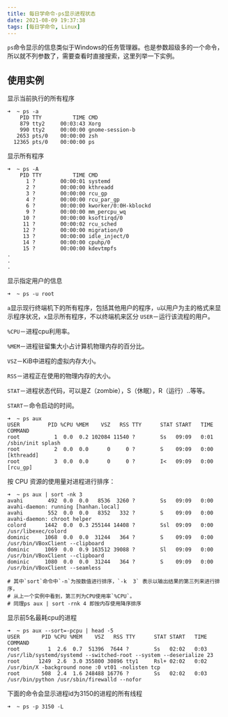 ```yaml
---
title: 每日学命令-ps显示进程状态
date: 2021-08-09 19:37:38
tags: [每日学命令, Linux]
---
```

`ps`命令显示的信息类似于Windows的任务管理器。也是参数超级多的一个命令，所以就不列参数了，需要查看时直接搜索，这里列举一下实例。

## 使用实例
显示当前执行的所有程序
```
➜  ~ ps -a
    PID TTY          TIME CMD
    879 tty2     00:03:43 Xorg
    990 tty2     00:00:00 gnome-session-b
   2653 pts/0    00:00:00 zsh
  12365 pts/0    00:00:00 ps

```

显示所有程序
```
➜  ~ ps -A
    PID TTY          TIME CMD
      1 ?        00:00:01 systemd
      2 ?        00:00:00 kthreadd
      3 ?        00:00:00 rcu_gp
      4 ?        00:00:00 rcu_par_gp
      6 ?        00:00:00 kworker/0:0H-kblockd
      9 ?        00:00:00 mm_percpu_wq
     10 ?        00:00:00 ksoftirqd/0
     11 ?        00:00:02 rcu_sched
     12 ?        00:00:00 migration/0
     13 ?        00:00:00 idle_inject/0
     14 ?        00:00:00 cpuhp/0
     15 ?        00:00:00 kdevtmpfs
.
.
.
```

显示指定用户的信息
```
➜  ~ ps -u root
```

`a`显示现行终端机下的所有程序，包括其他用户的程序，`u`以用户为主的格式来显示程序状况，`x`显示所有程序，不以终端机来区分
`USER`－运行该流程的用户。

`%CPU`－进程cpu利用率。

`%MEM`－进程驻留集大小占计算机物理内存的百分比。

`VSZ`－KiB中进程的虚拟内存大小。

`RSS`－进程正在使用的物理内存的大小。

`STAT`－进程状态代码，可以是Z（zombie），S（休眠），R（运行）..等等。

`START`－命令启动的时间。
```
➜  ~ ps aux              
USER         PID %CPU %MEM    VSZ   RSS TTY      STAT START   TIME COMMAND
root           1  0.0  0.2 102084 11540 ?        Ss   09:09   0:01 /sbin/init splash
root           2  0.0  0.0      0     0 ?        S    09:09   0:00 [kthreadd]
root           3  0.0  0.0      0     0 ?        I<   09:09   0:00 [rcu_gp]
```

按 CPU 资源的使用量对进程进行排序：
```
➜  ~ ps aux | sort -nk 3
avahi        492  0.0  0.0   8536  3260 ?        Ss   09:09   0:00 avahi-daemon: running [hanhan.local]
avahi        552  0.0  0.0   8352   332 ?        S    09:09   0:00 avahi-daemon: chroot helper
colord      1442  0.0  0.3 255144 14408 ?        Ssl  09:09   0:00 /usr/libexec/colord
dominic     1068  0.0  0.0  31244   364 ?        S    09:09   0:00 /usr/bin/VBoxClient --clipboard
dominic     1069  0.0  0.9 163512 39088 ?        Sl   09:09   0:00 /usr/bin/VBoxClient --clipboard
dominic     1080  0.0  0.0  31244   364 ?        S    09:09   0:00 /usr/bin/VBoxClient --seamless

# 其中`sort`命令中`-n`为按数值进行排序，`-k  3` 表示以输出结果的第三列来进行排序，
# 从上一个实例中看到，第三列为CPU使用率`%CPU`。
# 同理ps aux | sort -rnk 4 即按内存使用降序排序
```

显示前5名最耗cpu的进程
```
➜  ~ ps aux --sort=-pcpu | head -5
USER       PID %CPU %MEM    VSZ   RSS TTY      STAT START   TIME COMMAND
root         1  2.6  0.7  51396  7644 ?        Ss   02:02   0:03 /usr/lib/systemd/systemd --switched-root --system --deserialize 23
root      1249  2.6  3.0 355800 30896 tty1     Rsl+ 02:02   0:02 /usr/bin/X -background none :0 vt01 -nolisten tcp
root       508  2.4  1.6 248488 16776 ?        Ss   02:02   0:03 /usr/bin/python /usr/sbin/firewalld --nofor
```

下面的命令会显示进程id为3150的进程的所有线程
```
➜  ~ ps -p 3150 -L
```